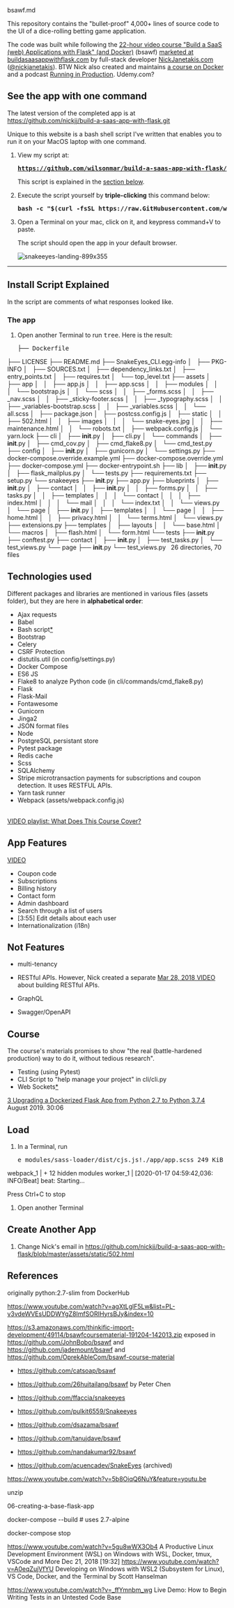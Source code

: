 bsawf.md

This repository contains the "bullet-proof" 4,000+ lines of source code to the UI of a dice-rolling betting game application.

The code was built while following the <a target="_blank" href="https://courses.nickjanetakis.com/courses/take/build-a-saas-app-with-flask/downloads/2295059-downloading-the-course-s-material">22-hour video course "Build a SaaS (web) Applications with Flask" (and Docker)</a> (bsawf) <a target="_blank" href="https://buildasaasappwithflask.com/">marketed at buildasaasappwithflask.com</a> by full-stack developer <a target="_blank" href="https://www.NickJanetakis.com/uses">NickJanetakis.com</a> (<a target="_blank" href="htttps://twitter.com/nickjanetakis">@nickjanetakis</a>). 
BTW Nick also created and maintains <a target="_blank" href="https://www.youtube.com/watch?v=XeSD17YRijk&list=PL-v3vdeWVEsXT-u0JDQZnM90feU3NE3v8">a course on Docker</a>
and a podcast <a target="_blank" href="https://runninginproduction.com">Running in Production</a>.
Udemy.com?

## See the app with one command

The latest version of the completed app is at <br />
<a target="_blank" href="https://github.com/nickjj/build-a-saas-app-with-flask.git">
https://github.com/nickjj/build-a-saas-app-with-flask.git</a>

Unique to this website is a bash shell script I've written that enables you to run it on your MacOS laptop with one command.

1. View my script at:

   <pre><strong><a target="_blank" href="https://github.com/wilsonmar/build-a-saas-app-with-flask/blob/master/install-bsawf.sh">https://github.com/wilsonmar/build-a-saas-app-with-flask/blob/master/install-bsawf.sh</a>
   </strong></pre>

   This script is explained in the <a href="#ScriptExplained">section below</a>. 

1. Execute the script yourself by <strong>triple-clicking</strong> this command below:

   <pre><strong>bash -c "$(curl -fsSL https://raw.GitHubusercontent.com/wilsonmar/build-a-saas-app-with-flask/master/install-bsawf.sh)" -d -a -v 
   </strong></pre>

1. Open a Terminal on your mac, click on it, and keypress command+V to paste.

   The script should open the app in your default browser.   

   ![snakeeyes-landing-899x355](https://user-images.githubusercontent.com/300046/72588109-3e1ca980-38c5-11ea-965e-a935b8e69498.jpg)


<hr />

<a name="ScriptExplained"></a>

## Install Script Explained

In the script are comments of what responses looked like.



### The app

1. Open another Terminal to run <tt>tree</tt>. Here is the result:

   <pre>├── Dockerfile
├── LICENSE
├── README.md
├── SnakeEyes_CLI.egg-info
│   ├── PKG-INFO
│   ├── SOURCES.txt
│   ├── dependency_links.txt
│   ├── entry_points.txt
│   ├── requires.txt
│   └── top_level.txt
├── assets
│   ├── app
│   │   ├── app.js
│   │   ├── app.scss
│   │   ├── modules
│   │   │   └── bootstrap.js
│   │   └── scss
│   │       ├── _forms.scss
│   │       ├── _nav.scss
│   │       ├── _sticky-footer.scss
│   │       ├── _typography.scss
│   │       ├── _variables-bootstrap.scss
│   │       ├── _variables.scss
│   │       └── all.scss
│   ├── package.json
│   ├── postcss.config.js
│   ├── static
│   │   ├── 502.html
│   │   ├── images
│   │   │   └── snake-eyes.jpg
│   │   ├── maintenance.html
│   │   └── robots.txt
│   ├── webpack.config.js
│   └── yarn.lock
├── cli
│   ├── __init__.py
│   ├── cli.py
│   └── commands
│       ├── __init__.py
│       ├── cmd_cov.py
│       ├── cmd_flake8.py
│       └── cmd_test.py
├── config
│   ├── __init__.py
│   ├── gunicorn.py
│   └── settings.py
├── docker-compose.override.example.yml
├── docker-compose.override.yml
├── docker-compose.yml
├── docker-entrypoint.sh
├── lib
│   ├── __init__.py
│   ├── flask_mailplus.py
│   └── tests.py
├── requirements.txt
├── setup.py
└── snakeeyes
    ├── __init__.py
    ├── app.py
    ├── blueprints
    │   ├── __init__.py
    │   ├── contact
    │   │   ├── __init__.py
    │   │   ├── forms.py
    │   │   ├── tasks.py
    │   │   ├── templates
    │   │   │   └── contact
    │   │   │       ├── index.html
    │   │   │       └── mail
    │   │   │           └── index.txt
    │   │   └── views.py
    │   └── page
    │       ├── __init__.py
    │       ├── templates
    │       │   └── page
    │       │       ├── home.html
    │       │       ├── privacy.html
    │       │       └── terms.html
    │       └── views.py
    ├── extensions.py
    ├── templates
    │   ├── layouts
    │   │   └── base.html
    │   └── macros
    │       ├── flash.html
    │       └── form.html
    └── tests
        ├── __init__.py
        ├── conftest.py
        ├── contact
        │   ├── __init__.py
        │   ├── test_tasks.py
        │   └── test_views.py
        └── page
            ├── __init__.py
            └── test_views.py
&nbsp;
26 directories, 70 files
   </pre>


## Technologies used

Different packages and libraries are mentioned in various files (assets folder), but they are here in <strong>alphabetical order</strong>:

* Ajax requests
* Babel
* Bash script<a target="_blank" href="https://nickjanetakis.com/blog/organize-your-text-based-notes-from-the-command-line-with-this-script">*</a>
* Bootstrap
* Celery
* CSRF Protection
* distutils.util (in config/settings.py)
* Docker Compose
* ES6 JS
* Flake8 to analyze Python code (in cli/commands/cmd_flake8.py)
* Flask
* Flask-Mail
* Fontawesome
* Gunicorn
* Jinga2
* JSON format files
* Node
* PostgreSQL persistant store
* Pytest package
* Redis cache
* Scss
* SQLAlchemy 
* Stripe microtransaction payments for subscriptions and coupon detection. It uses RESTFUL APIs.
* Yarn task runner
* Webpack (assets/webpack.config.js)
<br /><br />

<a target="_blank" href="https://www.youtube.com/watch?v=Q3arEfQ-pno&list=PL-v3vdeWVEsUDDWYgZ8ImfSORIHyrsBJy">VIDEO playlist:  What Does This Course Cover?</a> 

## App Features

<a target="_blank" href="https://www.youtube.com/watch?v=qfXRpkLDZho">VIDEO</a>

* Coupon code
* Subscriptions
* Billing history
* Contact form
* Admin dashboard
* Search through a list of users
* [3:55] Edit details about each user
* Internationalization (i18n) 

## Not Features

* multi-tenancy

* RESTful APIs. However, Nick created a separate <a target="_blank" href="https://www.youtube.com/watch?v=s1xYgp9WHbU&list=PL-v3vdeWVEsUDDWYgZ8ImfSORIHyrsBJy&index=9">Mar 28, 2018 VIDEO</a> about building RESTful APIs.
* GraphQL
* Swagger/OpenAPI

## Course

The course's materials promises to show "the real (battle-hardened production) way to do it, without tedious research".

* Testing (using Pytest)
* CLI Script to "help manage your project" in cli/cli.py
* Web Sockets<a target="_blank" href="https://www.youtube.com/watch?v=5QUv14SQyjw&list=PL-v3vdeWVEsUDDWYgZ8ImfSORIHyrsBJy&index=11">*</a>


<a target="_blank" href="https://www.youtube.com/watch?v=Kq_khHWovl4&list=PL-v3vdeWVEsUDDWYgZ8ImfSORIHyrsBJy&index=12">3
Upgrading a Dockerized Flask App from Python 2.7 to Python 3.7.4</a> August 2019.
30:06


## Load

1. In a Terminal, run 

   <pre>e_modules/sass-loader/dist/cjs.js!./app/app.scss 249 KiB {mini-css-extract-plugin} [built]
webpack_1  |             + 12 hidden modules
worker_1   | [2020-01-17 04:59:42,036: INFO/Beat] beat: Starting...
   </pre>

   Press Ctrl+C to stop

1. Open another Terminal

## Create Another App

1. Change Nick's email in https://github.com/nickjj/build-a-saas-app-with-flask/blob/master/assets/static/502.html

## References

originally python:2.7-slim from DockerHub

https://www.youtube.com/watch?v=agXtLglF5Lw&list=PL-v3vdeWVEsUDDWYgZ8ImfSORIHyrsBJy&index=10



https://s3.amazonaws.com/thinkific-import-development/49114/bsawfcoursematerial-191204-142013.zip
exposed in https://github.com/JohnBobo/bsawf and https://github.com/jademount/bsawf and https://github.com/OprekAbleCom/bsawf-course-material

   * https://github.com/catsoap/bsawf

   * https://github.com/26huitailang/bsawf
   by Peter Chen 

   * https://github.com/ffaccia/snakeeyes

   * https://github.com/pulkit6559/Snakeeyes

   * https://github.com/dsazama/bsawf

   * https://github.com/tanujdave/bsawf

   * https://github.com/nandakumar92/bsawf

   * https://github.com/acuencadev/SnakeEyes (archived)


https://www.youtube.com/watch?v=5b8OiqQ6NuY&feature=youtu.be

unzip

06-creating-a-base-flask-app

docker-compose --build
    # uses 2.7-alpine

docker-compose stop


https://www.youtube.com/watch?v=5gu8wWX3Ob4
A Productive Linux Development Environment (WSL) on Windows with WSL, Docker, tmux, VSCode and More
Dec 21, 2018 [19:32]
https://www.youtube.com/watch?v=A0eqZujVfYU
Developing on Windows with WSL2 (Subsystem for Linux), VS Code, Docker, and the Terminal
by Scott Hanselman


https://www.youtube.com/watch?v=_ffYmnbm_wg
Live Demo: How to Begin Writing Tests in an Untested Code Base